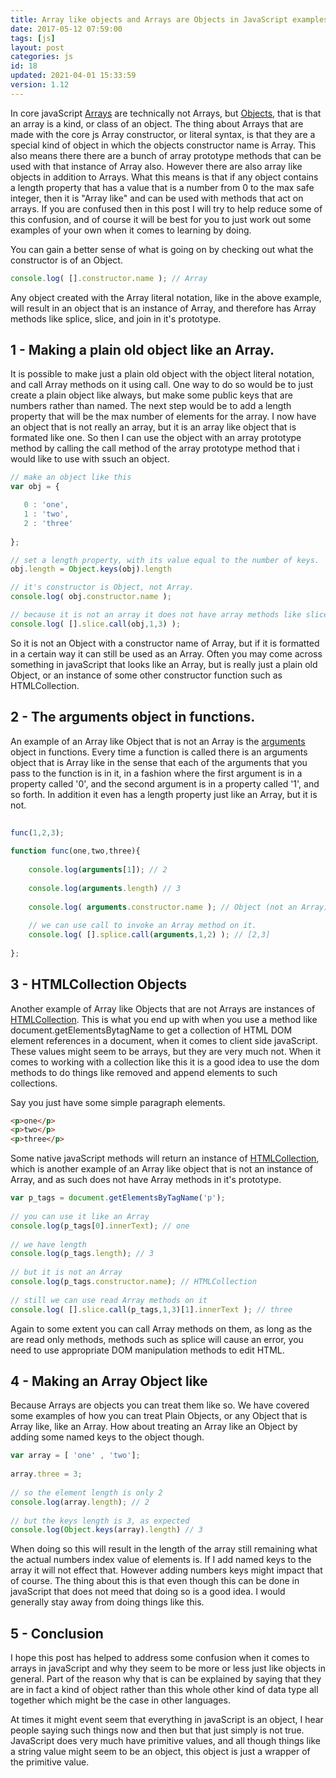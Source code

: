 ```yaml
---
title: Array like objects and Arrays are Objects in JavaScript examples and explanations.
date: 2017-05-12 07:59:00
tags: [js]
layout: post
categories: js
id: 18
updated: 2021-04-01 15:33:59
version: 1.12
---
```


In core javaScript [Arrays](https://developer.mozilla.org/en-US/docs/Web/JavaScript/Reference/Global_Objects/Array) are technically not Arrays, but [Objects](https://developer.mozilla.org/en-US/docs/Web/JavaScript/Reference/Global_Objects/Object), that is that an array is a kind, or class of an object. The thing about Arrays that are made with the core js Array constructor, or literal syntax, is that they are a special kind of object in which the objects constructor name is Array. This also means there there are a bunch of array prototype methods that can be used with that instance of Array also. However there are also array like objects in addition to Arrays. What this means is that if any object contains a length property that has a value that is a number from 0 to the max safe integer, then it is "Array like" and can be used with methods that act on arrays. If you are confused then in this post I will try to help reduce some of this confusion, and of course it will be best for you to just work out some examples of your own when it comes to learning by doing.

<!-- more -->

You can gain a better sense of what is going on by checking out what the constructor is of an Object.

```js
console.log( [].constructor.name ); // Array
```

Any object created with the Array literal notation, like in the above example, will result in an object that is an instance of Array, and therefore has Array methods like splice, slice, and join in it's prototype.

## 1 - Making a plain old object like an Array.

It is possible to make just a plain old object with the object literal notation, and call Array methods on it using call. One way to do so would be to just create a plain object like always, but make some public keys that are numbers rather than named. The next step would be to add a length property that will be the max number of elements for the array. I now have an object that is not really an array, but it is an array like object that is formated like one. So then I can use the object with an array prototype method by calling the call method of the array prototype method that i would like to use with ssuch an object.

```js
// make an object like this
var obj = {

   0 : 'one',
   1 : 'two',
   2 : 'three'
   
};

// set a length property, with its value equal to the number of keys.
obj.length = Object.keys(obj).length

// it's constructor is Object, not Array.
console.log( obj.constructor.name );

// because it is not an array it does not have array methods like slice in it's prototype, but we can use Array methods on it by using call.
console.log( [].slice.call(obj,1,3) );
```

So it is not an Object with a constructor name of Array, but if it is formatted in a certain way it can still be used as an Array. Often you may come across something in javaScript that looks like an Array, but is really just a plain old Object, or an instance of some other constructor function such as HTMLCollection.

## 2 - The arguments object in functions.

An example of an Array like Object that is not an Array is the [arguments](https://developer.mozilla.org/en-US/docs/Web/JavaScript/Reference/Functions/arguments) object in functions. Every time a function is called there is an arguments object that is Array like in the sense that each of the arguments that you pass to the function is in it, in a fashion where the first argument is in a property called '0', and the second argument is in a property called '1', and so forth. In addition it even has a length property just like an Array, but it is not.

```js
 
func(1,2,3);
 
function func(one,two,three){
 
    console.log(arguments[1]); // 2
 
    console.log(arguments.length) // 3
 
    console.log( arguments.constructor.name ); // Object (not an Array)
 
    // we can use call to invoke an Array method on it.
    console.log( [].splice.call(arguments,1,2) ); // [2,3]
 
};
```

## 3 - HTMLCollection Objects

Another example of Array like Objects that are not Arrays are instances of [HTMLCollection](https://developer.mozilla.org/en-US/docs/Web/API/HTMLCollection). This is what you end up with when you use a method like document.getElementsBytagName to get a collection of HTML DOM element references in a document, when it comes to client side javaScript. These values might seem to be arrays, but they are very much not. When it comes to working with a collection like this it is a good idea to use the dom methods to do things like removed and append elements to such collections.

Say you just have some simple paragraph elements.

```html
<p>one</p>
<p>two</p>
<p>three</p>
```

Some native javaScript methods will return an instance of [HTMLCollection](https://developer.mozilla.org/en-US/docs/Web/API/HTMLCollection), which is another example of an Array like object that is not an instance of Array, and as such does not have Array methods in it's prototype.

```js
var p_tags = document.getElementsByTagName('p');
 
// you can use it like an Array
console.log(p_tags[0].innerText); // one
 
// we have length
console.log(p_tags.length); // 3
 
// but it is not an Array
console.log(p_tags.constructor.name); // HTMLCollection
 
// still we can use read Array methods on it
console.log( [].slice.call(p_tags,1,3)[1].innerText ); // three
```

Again to some extent you can call Array methods on them, as long as the are read only methods, methods such as splice will cause an error, you need to use appropriate DOM manipulation methods to edit HTML.

## 4 - Making an Array Object like

Because Arrays are objects you can treat them like so. We have covered some examples of how you can treat Plain Objects, or any Object that is Array like, like an Array. How about treating an Array like an Object by adding some named keys to the object though.

```js
var array = [ 'one' , 'two'];
 
array.three = 3;
 
// so the element length is only 2
console.log(array.length); // 2
 
// but the keys length is 3, as expected
console.log(Object.keys(array).length) // 3
```

When doing so this will result in the length of the array still remaining what the actual numbers index value of elements is. If I add named keys to the array it will not effect that. However adding numbers keys might impact that of course. The thing about this is that even though this can be done in javaScript that does not meed that doing so is a good idea. I would generally stay away from doing things like this.

## 5 - Conclusion

I hope this post has helped to address some confusion when it comes to arrays in javaScript and why they seem to be more or less just like objects in general. Part of the reason why that is can be explained by saying that they are in fact a kind of object rather than this whole other kind of data type all together which might be the case in other languages.

At times it might event seem that everything in javaScript is an object, I hear people saying such things now and then but that just simply is not true. JavaScript does very much have primitive values, and all though things like a string value might seem to be an object, this object is just a wrapper of the primitive value.

